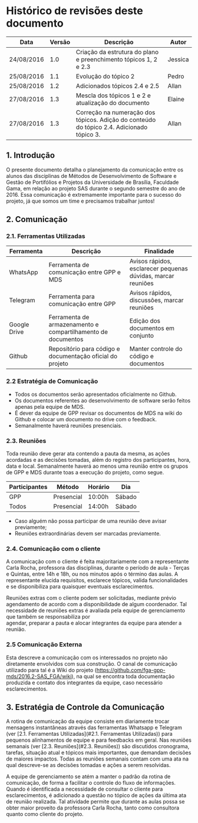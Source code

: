 # Histórico de revisões deste documento

|Data       |Versão|Descrição     |Autor  |
|-----------|------|--------------|-------|
| 24/08/2016| 1.0  | Criação da estrutura do plano e preenchimento tópicos 1, 2 e 2.3| Jessica|
| 25/08/2016| 1.1  | Evolução do tópico 2| Pedro|
| 25/08/2016| 1.2  | Adicionados tópicos 2.4 e 2.5| Allan|
| 27/08/2016| 1.3  | Mescla dos tópicos 1 e 2 e atualização do documento| Elaine|
| 27/08/2016| 1.3  | Correção na numeração dos tópicos. Adição do conteúdo do tópico 2.4. Adicionado tópico 3.| Allan|

## 1. Introdução
O presente documento detalha o planejamento da comunicação entre os alunos das disciplinas de Métodos de Desenvolvimento de Software e Gestão de Portifólios e Projetos da Universidade de Brasília, Faculdade Gama, em relação ao projeto SAS durante o segundo semestre do ano de 2016. Essa comunicação é extremamente importante para o sucesso do projeto, já que somos um time e precisamos trabalhar juntos!

## 2. Comunicação
### 2.1. Ferramentas Utilizadas

|Ferramenta   |Descrição |Finalidade|
|-------------|----------|----------|
|WhatsApp     |Ferramenta de comunicação entre GPP e MDS | Avisos rápidos, esclarecer pequenas dúvidas, marcar reuniões |
|Telegram     |Ferramenta para comunicação entre GPP     | Avisos rápidos, discussões, marcar reuniões |
|Google Drive |Ferramenta de armazenamento e compartilhamento de documentos | Edição dos documentos em conjunto |
|Github       |Repositório para código e documentação oficial do projeto    | Manter controle do código e documentos |

### 2.2 Estratégia de Comunicação
* Todos os documentos serão apresentados oficialmente no Github.
* Os documentos referentes ao desenvolvimento de software serão feitos apenas pela equipe de MDS.
* É dever da equipe de GPP revisar os documentos de MDS na wiki do Github e colocar um documento no drive com o feedback.
* Semanalmente haverá reuniões presenciais.
 
### 2.3. Reuniões
Toda reunião deve gerar ata contendo a pauta da mesma, as ações acordadas e as decisões tomadas, além do registro dos participantes, hora, data e local.
Semanalmente haverá ao menos uma reunião entre os grupos de GPP e MDS durante toas a execução do projeto, como segue.

|Participantes|Método    |Horário|Dia   |
|-------------|----------|-------|------|
|GPP          |Presencial|10:00h |Sábado|
|Todos        |Presencial|14:00h |Sábado|

* Caso alguém não possa participar de uma reunião deve avisar previamente;
* Reuniões extraordinárias devem ser marcadas previamente.

### 2.4. Comunicação com o cliente
A comunicação com o cliente é feita majoritariamente com a representante Carla Rocha, professora das disciplinas, durante o período de aula  - Terças e Quintas, entre 14h e 18h, ou nos minutos após o término das aulas. A representante elucida requisitos, esclarece tópicos, valida funcionalidades e se disponibiliza para quaisquer eventuais esclarecimentos.

Reuniões extras com o cliente podem ser solicitadas, mediante prévio agendamento de acordo com a disponibilidade de algum coordenador. Tal necessidade de reuniões extras é avaliada pela equipe de gerenciamento que também se responsabiliza por  
agendar, preparar a pauta e alocar integrantes da equipe para atender a reunião. 

### 2.5 Comunicação Externa
Esta descreve a comunicação com os interessados no projeto não diretamente envolvidos com sua construção. O canal de comunicação utilizado para tal é a Wiki do projeto (https://github.com/fga-gpp-mds/2016.2-SAS_FGA/wiki), na qual se encontra toda documentação produzida e contato dos integrantes da equipe, caso necessário esclarecimentos.

## 3. Estratégia de Controle da Comunicação
A rotina de comunicação da equipe consiste em diariamente trocar mensagens instantâneas através das ferramentas Whatsapp e Telegram (ver [2.1. Ferramentas Utilizadas](#2.1. Ferramentas Utilizadas)) para pequenos alinhamentos de equipe e para feedbacks em geral. Nas reuniões semanais (ver [2.3. Reuniões](#2.3. Reuniões)) são discutidos cronograma, tarefas, situação atual e tópicos mais importantes, que demandam decisões de maiores impactos. Todas as reuniões semanais contam com uma ata na qual descreve-se as decisões tomadas e ações a serem resolvidas. 

A equipe de gerenciamento se atém a manter o padrão da rotina de comunicação, de forma a facilitar o controle do fluxo de informações. Quando é identificada a necessidade de consultar o cliente para esclarecimentos, é adicionado a questão no tópico de ações da última ata de reunião realizada. Tal atividade permite que durante as aulas possa se obter maior proveito da professora Carla Rocha, tanto como consultora quanto como cliente do projeto.